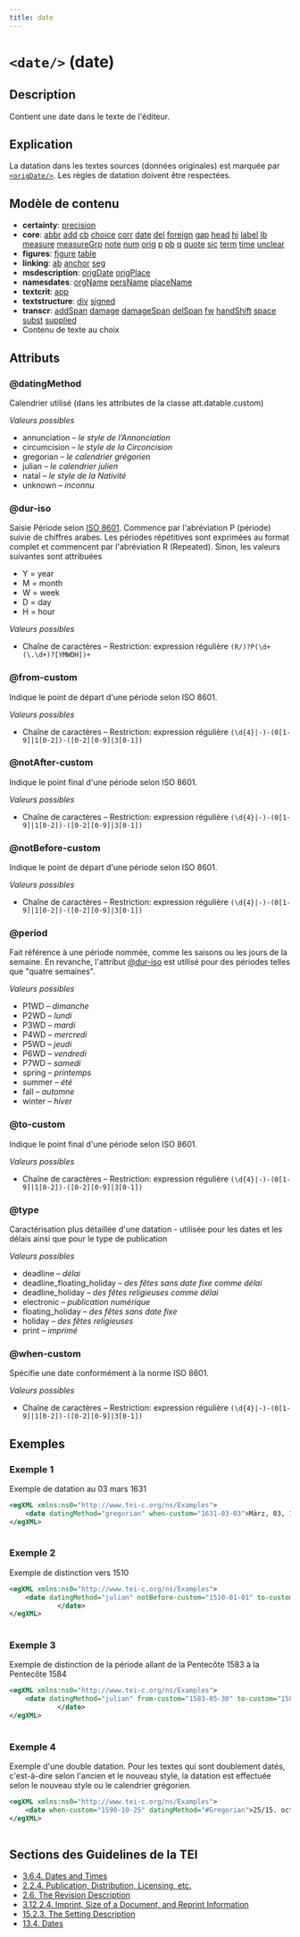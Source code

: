 ```yaml
---
title: date
---
```




# `<date/>` (date)

## Description

Contient une date dans le texte de l'éditeur.

## Explication

La datation dans les textes sources (données originales) est marquée par [`<origDate/>`](origDate.md). Les règles de datation doivent être respectées.

## Modèle de contenu

- **certainty**: [precision](precision.md)
- **core**: [abbr](abbr.md) [add](add.md) [cb](cb.md) [choice](choice.md) [corr](corr.md) [date](date.md) [del](del.md) [foreign](foreign.md) [gap](gap.md) [head](head.md) [hi](hi.md) [label](label.md) [lb](lb.md) [measure](measure.md) [measureGrp](measureGrp.md) [note](note.md) [num](num.md) [orig](orig.md) [p](p.md) [pb](pb.md) [q](q.md) [quote](quote.md) [sic](sic.md) [term](term.md) [time](time.md) [unclear](unclear.md)
- **figures**: [figure](figure.md) [table](table.md)
- **linking**: [ab](ab.md) [anchor](anchor.md) [seg](seg.md)
- **msdescription**: [origDate](origDate.md) [origPlace](origPlace.md)
- **namesdates**: [orgName](orgName.md) [persName](persName.md) [placeName](placeName.md)
- **textcrit**: [app](app.md)
- **textstructure**: [div](div.md) [signed](signed.md)
- **transcr**: [addSpan](addSpan.md) [damage](damage.md) [damageSpan](damageSpan.md) [delSpan](delSpan.md) [fw](fw.md) [handShift](handShift.md) [space](space.md) [subst](subst.md) [supplied](supplied.md)
- Contenu de texte au choix

## Attributs

### @datingMethod

Calendrier utilisé (dans les attributes de la classe att.datable.custom) 

*Valeurs possibles*

- annunciation – *le style de l’Annonciation*
- circumcision – *le style de la Circoncision*
- gregorian – *le calendrier grégorien*
- julian – *le calendrier julien*
- natal – *le style de la Nativité*
- unknown – *inconnu*

### @dur-iso

Saisie Période selon [ISO 8601](https://de.wikipedia.org/wiki/ISO_8601#Zeitspannen). Commence par l'abréviation P (période) suivie de chiffres arabes. Les périodes répétitives sont exprimées au format complet et commencent par l'abréviation R (Repeated). Sinon, les valeurs suivantes sont attribuées

- Y = year
- M = month
- W = week
- D = day
- H = hour

*Valeurs possibles*

- Chaîne de caractères – Restriction: expression régulière `(R/)?P(\d+(\.\d+)?[YMWDH])+`

### @from-custom

Indique le point de départ d'une période selon ISO 8601. 

*Valeurs possibles*

- Chaîne de caractères – Restriction: expression régulière `(\d{4}|-)-(0[1-9]|1[0-2])-([0-2][0-9]|3[0-1])`

### @notAfter-custom

Indique le point final d'une période selon ISO 8601. 

*Valeurs possibles*

- Chaîne de caractères – Restriction: expression régulière `(\d{4}|-)-(0[1-9]|1[0-2])-([0-2][0-9]|3[0-1])`

### @notBefore-custom

Indique le point de départ d'une période selon ISO 8601. 

*Valeurs possibles*

- Chaîne de caractères – Restriction: expression régulière `(\d{4}|-)-(0[1-9]|1[0-2])-([0-2][0-9]|3[0-1])`

### @period

Fait référence à une période nommée, comme les saisons ou les jours de la semaine. En revanche, l'attribut [@dur-iso](#dur-iso)  est utilisé pour des périodes telles que "quatre semaines".

*Valeurs possibles*

- P1WD – *dimanche*
- P2WD – *lundi*
- P3WD – *mardi*
- P4WD – *mercredi*
- P5WD – *jeudi*
- P6WD – *vendredi*
- P7WD – *samedi*
- spring – *printemps*
- summer – *été*
- fall – *automne*
- winter – *hiver*

### @to-custom

Indique le point final d'une période selon ISO 8601. 

*Valeurs possibles*

- Chaîne de caractères – Restriction: expression régulière `(\d{4}|-)-(0[1-9]|1[0-2])-([0-2][0-9]|3[0-1])`

### @type

Caractérisation plus détaillée d'une datation - utilisée pour les dates et les délais ainsi que pour le type de publication 

*Valeurs possibles*

- deadline – *délai*
- deadline_floating_holiday – *des fêtes sans date fixe comme délai*
- deadline_holiday – *des fêtes religieuses comme délai*
- electronic – *publication numérique*
- floating_holiday – *des fêtes sans date fixe*
- holiday – *des fêtes religieuses*
- print – *imprimé*

### @when-custom

Spécifie une date conformément à la norme ISO 8601. 

*Valeurs possibles*

- Chaîne de caractères – Restriction: expression régulière `(\d{4}|-)-(0[1-9]|1[0-2])-([0-2][0-9]|3[0-1])`

## Exemples

### Exemple 1

Exemple de datation au 03 mars 1631

```xml
<egXML xmlns:ns0="http://www.tei-c.org/ns/Examples">
    <date datingMethod="gregorian" when-custom="1631-03-03">März, 03, 1631</date>
</egXML>
               
```

### Exemple 2

Exemple de distinction vers 1510

```xml
<egXML xmlns:ns0="http://www.tei-c.org/ns/Examples">
    <date datingMethod="julian" notBefore-custom="1510-01-01" to-custom="1515-12-31">ca. 1510
            </date>
</egXML>
               
```

### Exemple 3

Exemple de distinction de la période allant de la Pentecôte 1583 à la Pentecôte 1584

```xml
<egXML xmlns:ns0="http://www.tei-c.org/ns/Examples">
    <date datingMethod="julian" from-custom="1583-05-30" to-custom="1584-05-21">von Pfingstmontag 1583 bis Pfingstmontag 1584
            </date>
</egXML>
               
```

### Exemple 4

Exemple d'une double datation. Pour les textes qui sont doublement datés, c'est-à-dire selon l'ancien et le nouveau style, la datation est effectuée selon le nouveau style ou le calendrier grégorien.

```xml
<egXML xmlns:ns0="http://www.tei-c.org/ns/Examples">
    <date when-custom="1590-10-25" datingMethod="#Gregorian">25/15. octobris anno 90</date>
</egXML>
               
```

## Sections des Guidelines de la TEI

- [3.6.4. Dates and Times](https://www.tei-c.org/release/doc/tei-p5-doc/en/html/CO.html#CONADA)
- [2.2.4. Publication, Distribution, Licensing, etc.](https://www.tei-c.org/release/doc/tei-p5-doc/en/html/HD.html#HD24)
- [2.6. The Revision Description](https://www.tei-c.org/release/doc/tei-p5-doc/en/html/HD.html#HD6)
- [3.12.2.4. Imprint, Size of a Document, and Reprint Information](https://www.tei-c.org/release/doc/tei-p5-doc/en/html/CO.html#COBICOI)
- [15.2.3. The Setting Description](https://www.tei-c.org/release/doc/tei-p5-doc/en/html/CC.html#CCAHSE)
- [13.4. Dates](https://www.tei-c.org/release/doc/tei-p5-doc/en/html/ND.html#NDDATE)